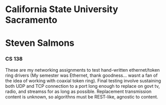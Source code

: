 
# California State University Sacramento
# Steven Salmons
### CS 138

These are my networking assignments to test hand-written ethernet/token ring drivers (My semester was Ethernet, thank goodness... wasnt a fan of the idea of working with coaxial token ring).  Final testing involve sustaining both UDP and TCP connection to a port long enough to replace on govt tv, radio, and streamss for as long as possible.   Replacement transmission content is unknown, so algorithns must be REST-like, agnostic to content.
